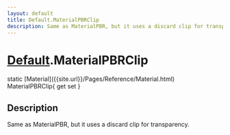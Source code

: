 ```yaml
---
layout: default
title: Default.MaterialPBRClip
description: Same as MaterialPBR, but it uses a discard clip for transparency.
---
```

# [Default]({{site.url}}/Pages/Reference/Default.html).MaterialPBRClip

<div class='signature' markdown='1'>
static [Material]({{site.url}}/Pages/Reference/Material.html) MaterialPBRClip{ get set }
</div>

## Description
Same as MaterialPBR, but it uses a discard clip for
transparency.

